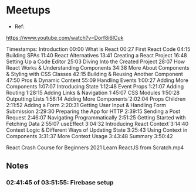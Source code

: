 # Meetups

- Ref:

https://www.youtube.com/watch?v=Dorf8i6lCuk 

Timestamps:
Introduction 00:00
What is React 00:27
First React Code 04:15
Building SPAs 11:40
React Alternatives 13:41
Creating a React Project 16:48
Setting Up a Code Editor 25:03
Diving Into the Created Project 28:07
How React Works & Understanding Components 34:38
More About Components & Styling with CSS Classes 42:15
Building & Reusing Another Component 47:50
Pros & Dynamic Content 55:09
Handling Events 1:00:27
Adding More Components 1:07:07
Introducing State 1:12:48
Event Props 1:21:07
Adding Routing 1:28:15
Adding Links & Navigation 1:45:07
CSS Modules 1:50:28
Outputting Lists 1:56:14
Adding More Components´2:02:04
Props Children 2:11:52
Adding a Form 2:20:31
Getting User Input & Handling Form Submission 2:29:30
Preparing the App for HTTP 2:39:15
Sending a Post Request 2:46:07
Navigating Programmatically 2:51:25
Getting Started with Fetching Data 2:55:07
useEffect 3:04:32
Introducing React Context´3:14:40
Context Logic & Different Ways of Updating State 3:25:43
Using Context in Components 3:31:37
More Context Usage 3:43:48
Summary 3:50:42


React Crash Course for Beginners 2021 Learn ReactJS from Scratch.mp4


## Notes


### 02:41:45 of 03:51:55: Firebase setup


